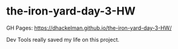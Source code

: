 # the-iron-yard-day-3-HW

GH Pages: https://dhackelman.github.io/the-iron-yard-day-3-HW/

Dev Tools really saved my life on this project. 
